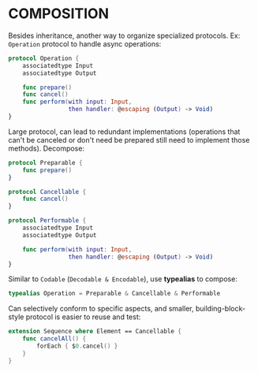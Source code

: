 # COMPOSITION

Besides inheritance, another way to organize specialized protocols. Ex: `Operation` protocol to handle async operations:

```swift
protocol Operation {
    associatedtype Input
    associatedtype Output

    func prepare()
    func cancel()
    func perform(with input: Input,
                 then handler: @escaping (Output) -> Void)
}
```

Large protocol, can lead to redundant implementations (operations that can't be canceled or don't need be prepared still need to implement those methods). Decompose:

```swift
protocol Preparable {
    func prepare()
}

protocol Cancellable {
    func cancel()
}

protocol Performable {
    associatedtype Input
    associatedtype Output

    func perform(with input: Input,
                 then handler: @escaping (Output) -> Void)
}
```

Similar to `Codable` (`Decodable & Encodable`), use **typealias** to compose:

```swift
typealias Operation = Preparable & Cancellable & Performable
```

Can selectively conform to specific aspects, and smaller, building-block-style protocol is easier to reuse and test:

```swift
extension Sequence where Element == Cancellable {
    func cancelAll() {
        forEach { $0.cancel() }
    }
}
```
